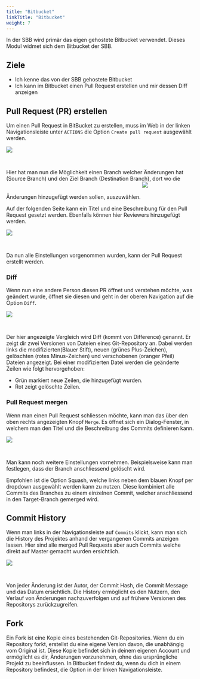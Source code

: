```yaml
---
title: "Bitbucket"
linkTitle: "Bitbucket"
weight: 7
---
```

In der SBB wird primär das eigen gehostete Bitbucket verwendet. Dieses Modul widmet sich dem Bitbucket der SBB.

## Ziele
- Ich kenne das von der SBB gehostete Bitbucket
- Ich kann im Bitbucket einen Pull Request erstellen und mir dessen Diff anzeigen

## Pull Request (PR) erstellen
Um einen Pull Request in BitBucket zu erstellen, muss im Web in der linken Navigationsleiste unter ``ACTIONS`` die Option ``Create pull request`` ausgewählt werden.

<img style="padding-bottom: 30px;" src="../img/Bitbucket_sidenav.png">

Hier hat man nun die Möglichkeit einen Branch welcher Änderungen hat (Source Branch) und den Ziel Branch (Destination Branch), dort wo die Änderungen hinzugefügt werden sollen, auszuwählen.
<img style="padding-bottom: 30px;" src="../img/PullRequestBitBucket.png">

Auf der folgenden Seite kann ein Titel und eine Beschreibung für den Pull Request gesetzt werden. Ebenfalls können hier Reviewers hinzugefügt werden.

<img style="padding-bottom: 30px;" src="../img/PullRequestBitBucket2.png">

Da nun alle Einstellungen vorgenommen wurden, kann der Pull Request erstellt werden.

### Diff
Wenn nun eine andere Person diesen PR öffnet und verstehen möchte, was geändert wurde, öffnet sie diesen und geht in der oberen Navigation auf die Option ``Diff``.

<img style="padding-bottom: 30px;" src="../img/PullRequest_Overview.png">

Der hier angezeigte Vergleich wird Diff (kommt von Difference) genannt. Er zeigt dir zwei Versionen von Dateien eines Git-Repository an. Dabei werden links die modifizierten(Blauer Stift), neuen (grünes Plus-Zeichen), gelöschten (rotes Minus-Zeichen) und verschobenen (oranger Pfeil) Dateien angezeigt.
Bei einer modifizierten Datei werden die geänderte Zeilen wie folgt hervorgehoben:

- Grün markiert neue Zeilen, die hinzugefügt wurden.
- Rot zeigt gelöschte Zeilen.

### Pull Request mergen
Wenn man einen Pull Request schliessen möchte, kann man das über den oben rechts angezeigten Knopf ``Merge``. 
Es öffnet sich ein Dialog-Fenster, in welchem man den Titel und die Beschreibung des Commits definieren kann.

<img style="padding-bottom: 30px;" src="../img/merge_PR.png">

Man kann noch weitere Einstellungen vornehmen. Beispielsweise kann man festlegen, dass der Branch anschliessend gelöscht wird.

Empfohlen ist die Option Squash, welche links neben dem blauen Knopf per dropdown ausgewählt werden kann zu nutzen. Diese kombiniert alle Commits des Branches zu einem einzelnen Commit, welcher anschliessend in den Target-Branch gemerged wird.
## Commit History
Wenn man links in der Navigationsleiste auf ``Commits`` klickt, kann man sich die History des Projektes anhand der vergangenen Commits anzeigen lassen. Hier sind alle merged Pull Requests aber auch Commits welche direkt auf Master gemacht wurden ersichtlich.   

<img style="padding-bottom: 30px;" src="../img/Commit_History.png">

Von jeder Änderung ist der Autor, der Commit Hash, die Commit Message und das Datum ersichtlich. Die History ermöglicht es den Nutzern, den Verlauf von Änderungen nachzuverfolgen und auf frühere Versionen des Repositorys zurückzugreifen.


## Fork
Ein Fork ist eine Kopie eines bestehenden Git-Repositories. Wenn du ein Repository forkt, erstellst du eine eigene Version davon, die unabhängig vom Original ist. Diese Kopie befindet sich in deinem eigenen Account und ermöglicht es dir, Änderungen vorzunehmen, ohne das ursprüngliche Projekt zu beeinflussen.
In Bitbucket findest du, wenn du dich in einem Repository befindest, die Option in der linken Navigationsleiste.
